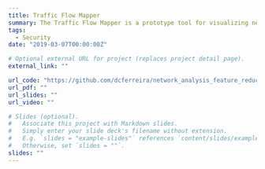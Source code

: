 ```yaml
---
title: Traffic Flow Mapper
summary: The Traffic Flow Mapper is a prototype tool for visualizing network traffic in 2D.
tags:
  - Security
date: "2019-03-07T00:00:00Z"

# Optional external URL for project (replaces project detail page).
external_link: ""

url_code: "https://github.com/dcferreira/network_analysis_feature_reduction"
url_pdf: ""
url_slides: ""
url_video: ""

# Slides (optional).
#   Associate this project with Markdown slides.
#   Simply enter your slide deck's filename without extension.
#   E.g. `slides = "example-slides"` references `content/slides/example-slides.md`.
#   Otherwise, set `slides = ""`.
slides: ""
---
```

